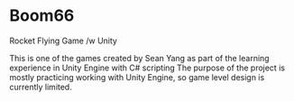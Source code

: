 # Boom66
Rocket Flying Game /w Unity

This is one of the games created by Sean Yang as part of the learning experience in Unity Engine with C# scripting
The purpose of the project is mostly practicing working with Unity Engine, so game level design is currently limited.


